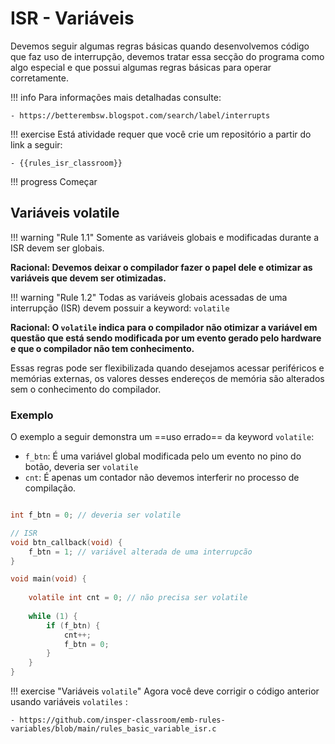 # ISR - Variáveis

Devemos seguir algumas regras básicas quando desenvolvemos código que faz uso de interrupção, devemos tratar essa secção do programa como algo especial e que possui algumas regras básicas para operar corretamente. 

!!! info
    Para informações mais detalhadas consulte:
    
    - https://betterembsw.blogspot.com/search/label/interrupts 

!!! exercise
    Está atividade requer que você crie um repositório a partir do link a seguir:
    
    - {{rules_isr_classroom}}

!!! progress 
    Começar

## Variáveis volatile

!!! warning "Rule 1.1"
    Somente as variáveis globais e modificadas durante a ISR devem ser globais.
    
**Racional: Devemos deixar o compilador fazer o papel dele e otimizar as variáveis que devem ser otimizadas.**

!!! warning "Rule 1.2"
    Todas as variáveis globais acessadas de uma interrupção (ISR) devem possuir a keyword: `volatile`
    
**Racional: O `volatile` indica para o compilador não otimizar a variável em questão que está sendo modificada por um evento gerado pelo hardware e que o compilador não tem conhecimento.**

Essas regras pode ser flexibilizada quando desejamos acessar periféricos e memórias externas, os valores desses endereços de memória são alterados sem o conhecimento do compilador.

### Exemplo

O exemplo a seguir demonstra um ==uso errado== da keyword `volatile`:

- `f_btn`: É uma variável global modificada pelo um evento no pino do botão, deveria ser `volatile`
- `cnt`: É apenas um contador não devemos interferir no processo de compilação.

```c

int f_btn = 0; // deveria ser volatile

// ISR
void btn_callback(void) {
    f_btn = 1; // variável alterada de uma interrupcão
}

void main(void) {
    
    volatile int cnt = 0; // não precisa ser volatile
    
    while (1) {
        if (f_btn) {
            cnt++;
            f_btn = 0;
        }
    }
}
```

!!! exercise "Variáveis `volatile`"
    Agora você deve corrigir o código anterior usando variáveis `volatiles` :
    
    - https://github.com/insper-classroom/emb-rules-variables/blob/main/rules_basic_variable_isr.c
